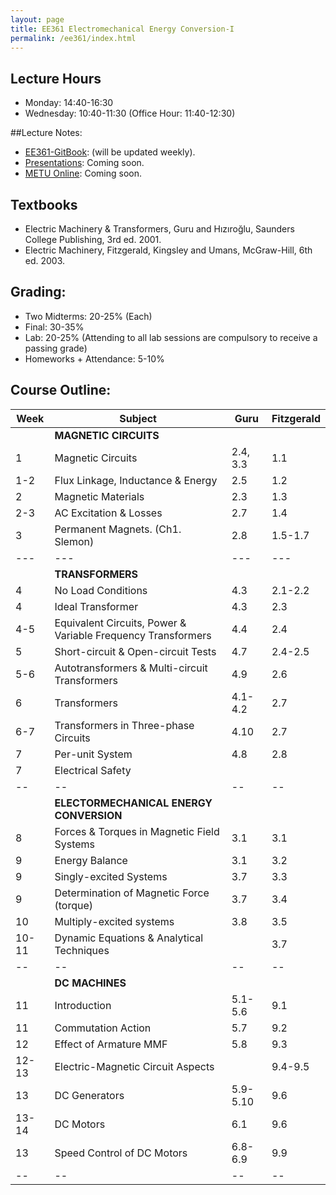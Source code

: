 ```yaml
---
layout: page
title: EE361 Electromechanical Energy Conversion-I
permalink: /ee361/index.html
---
```


## Lecture Hours
- Monday: 14:40-16:30 
- Wednesday: 10:40-11:30 (Office Hour: 11:40-12:30)

##Lecture Notes:
- [EE361-GitBook](http://ozank.gitbooks.io/ee361): (will be updated weekly).
- [Presentations](): Coming soon.
- [METU Online](): Coming soon.

## Textbooks
- Electric Machinery & Transformers, Guru and Hızıroğlu, Saunders College Publishing, 3rd ed. 2001.
- Electric Machinery, Fitzgerald, Kingsley and Umans, McGraw-Hill, 6th ed. 2003.

## Grading: 
- Two Midterms: 20-25% (Each)
- Final: 30-35%
- Lab: 20-25% (Attending to all lab sessions are compulsory to receive a passing grade)
- Homeworks + Attendance: 5-10% 

## Course Outline:

| Week | Subject |Guru | Fitzgerald |
| -- | -- | -- | -- |
| |**MAGNETIC CIRCUITS** |||
| 1 | Magnetic Circuits | 2.4, 3.3 | 1.1 |
| 1-2 | Flux Linkage, Inductance & Energy| 2.5 | 1.2 |
| 2 | Magnetic Materials | 2.3 | 1.3 |
| 2-3 | AC Excitation & Losses | 2.7 | 1.4 |
| 3 | Permanent Magnets. (Ch1. Slemon) | 2.8 | 1.5-1.7 |
| --- | --- | --- | --- |
| | **TRANSFORMERS** | | |
| 4 | No Load Conditions | 4.3 | 2.1-2.2 |
| 4 | Ideal Transformer | 4.3 | 2.3 |
| 4-5 | Equivalent Circuits, Power & Variable Frequency Transformers | 4.4 | 2.4 |
| 5 | Short-circuit & Open-circuit Tests | 4.7 | 2.4-2.5 |
| 5-6 | Autotransformers & Multi-circuit Transformers | 4.9 | 2.6 |
| 6 | Transformers | 4.1-4.2 | 2.7 |
| 6-7 | Transformers in Three-phase Circuits | 4.10 | 2.7 |
| 7 | Per-unit System | 4.8 | 2.8 |
| 7 | Electrical Safety |  |  |
| -- | -- | -- | -- |
|  | **ELECTORMECHANICAL ENERGY CONVERSION** |  |  |
| 8 | Forces & Torques in Magnetic Field Systems | 3.1 | 3.1 |
| 9 | Energy Balance | 3.1 | 3.2 |
| 9 | Singly-excited Systems | 3.7 | 3.3 |
| 9 | Determination of  Magnetic Force (torque) | 3.7 | 3.4 |
| 10| Multiply-excited systems | 3.8 | 3.5 |
| 10-11 | Dynamic Equations & Analytical Techniques |  | 3.7 |
| -- | -- | -- | -- |
|  | **DC MACHINES** | | |
| 11 | Introduction | 5.1-5.6 | 9.1 |
| 11 | Commutation Action | 5.7 | 9.2 |
| 12 | Effect of Armature MMF | 5.8 | 9.3 |
| 12-13 | Electric-Magnetic Circuit Aspects | | 9.4-9.5 |
| 13 | DC Generators | 5.9-5.10 | 9.6 |
| 13-14 | DC Motors | 6.1 | 9.6 |
| 13 | Speed Control of DC Motors | 6.8-6.9 | 9.9 |
| -- | -- | -- | -- |
